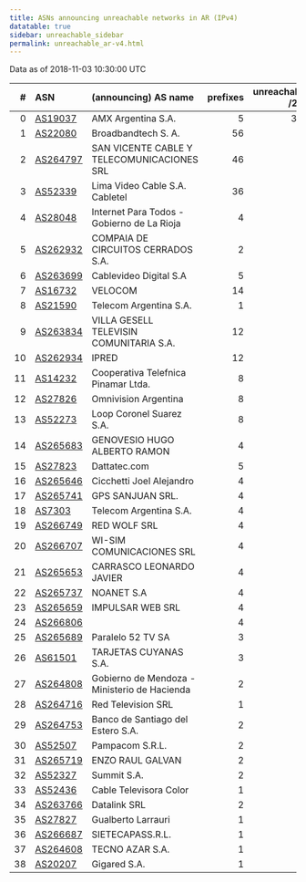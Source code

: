 ```yaml
---
title: ASNs announcing unreachable networks in AR (IPv4)
datatable: true
sidebar: unreachable_sidebar
permalink: unreachable_ar-v4.html
---
```


Data as of 2018-11-03 10:30:00 UTC


<div class="datatable-begin"></div>

|   # | ASN                                      | (announcing) AS name                         |   prefixes |   unreachable /24s |
|----:|:-----------------------------------------|:---------------------------------------------|-----------:|-------------------:|
|   0 | [AS19037](unreachable_AS19037-v4.html)   | AMX Argentina S.A.                           |          5 |                352 |
|   1 | [AS22080](unreachable_AS22080-v4.html)   | Broadbandtech S. A.                          |         56 |                 70 |
|   2 | [AS264797](unreachable_AS264797-v4.html) | SAN VICENTE CABLE Y TELECOMUNICACIONES SRL   |         46 |                 46 |
|   3 | [AS52339](unreachable_AS52339-v4.html)   | Lima Video Cable S.A. Cabletel               |         36 |                 36 |
|   4 | [AS28048](unreachable_AS28048-v4.html)   | Internet Para Todos - Gobierno de La Rioja   |          4 |                 32 |
|   5 | [AS262932](unreachable_AS262932-v4.html) | COMPAIA DE CIRCUITOS CERRADOS S.A.           |          2 |                 24 |
|   6 | [AS263699](unreachable_AS263699-v4.html) | Cablevideo Digital S.A                       |          5 |                 18 |
|   7 | [AS16732](unreachable_AS16732-v4.html)   | VELOCOM                                      |         14 |                 17 |
|   8 | [AS21590](unreachable_AS21590-v4.html)   | Telecom Argentina S.A.                       |          1 |                 16 |
|   9 | [AS263834](unreachable_AS263834-v4.html) | VILLA GESELL TELEVISIN COMUNITARIA S.A.      |         12 |                 12 |
|  10 | [AS262934](unreachable_AS262934-v4.html) | IPRED                                        |         12 |                 12 |
|  11 | [AS14232](unreachable_AS14232-v4.html)   | Cooperativa Telefnica Pinamar Ltda.          |          8 |                  8 |
|  12 | [AS27826](unreachable_AS27826-v4.html)   | Omnivision Argentina                         |          8 |                  8 |
|  13 | [AS52273](unreachable_AS52273-v4.html)   | Loop Coronel Suarez S.A.                     |          8 |                  8 |
|  14 | [AS265683](unreachable_AS265683-v4.html) | GENOVESIO HUGO ALBERTO RAMON                 |          4 |                  6 |
|  15 | [AS27823](unreachable_AS27823-v4.html)   | Dattatec.com                                 |          5 |                  5 |
|  16 | [AS265646](unreachable_AS265646-v4.html) | Cicchetti Joel Alejandro                     |          4 |                  4 |
|  17 | [AS265741](unreachable_AS265741-v4.html) | GPS SANJUAN SRL.                             |          4 |                  4 |
|  18 | [AS7303](unreachable_AS7303-v4.html)     | Telecom Argentina S.A.                       |          4 |                  4 |
|  19 | [AS266749](unreachable_AS266749-v4.html) | RED WOLF SRL                                 |          4 |                  4 |
|  20 | [AS266707](unreachable_AS266707-v4.html) | WI-SIM COMUNICACIONES SRL                    |          4 |                  4 |
|  21 | [AS265653](unreachable_AS265653-v4.html) | CARRASCO LEONARDO JAVIER                     |          4 |                  4 |
|  22 | [AS265737](unreachable_AS265737-v4.html) | NOANET S.A                                   |          4 |                  4 |
|  23 | [AS265659](unreachable_AS265659-v4.html) | IMPULSAR WEB SRL                             |          4 |                  4 |
|  24 | [AS266806](unreachable_AS266806-v4.html) |                                              |          4 |                  4 |
|  25 | [AS265689](unreachable_AS265689-v4.html) | Paralelo 52 TV SA                            |          3 |                  3 |
|  26 | [AS61501](unreachable_AS61501-v4.html)   | TARJETAS CUYANAS S.A.                        |          3 |                  3 |
|  27 | [AS264808](unreachable_AS264808-v4.html) | Gobierno de Mendoza - Ministerio de Hacienda |          2 |                  2 |
|  28 | [AS264716](unreachable_AS264716-v4.html) | Red Television SRL                           |          1 |                  2 |
|  29 | [AS264753](unreachable_AS264753-v4.html) | Banco de Santiago del Estero S.A.            |          2 |                  2 |
|  30 | [AS52507](unreachable_AS52507-v4.html)   | Pampacom S.R.L.                              |          2 |                  2 |
|  31 | [AS265719](unreachable_AS265719-v4.html) | ENZO RAUL GALVAN                             |          2 |                  2 |
|  32 | [AS52327](unreachable_AS52327-v4.html)   | Summit S.A.                                  |          2 |                  2 |
|  33 | [AS52436](unreachable_AS52436-v4.html)   | Cable Televisora Color                       |          1 |                  2 |
|  34 | [AS263766](unreachable_AS263766-v4.html) | Datalink SRL                                 |          2 |                  2 |
|  35 | [AS27827](unreachable_AS27827-v4.html)   | Gualberto Larrauri                           |          1 |                  1 |
|  36 | [AS266687](unreachable_AS266687-v4.html) | SIETECAPASS.R.L.                             |          1 |                  1 |
|  37 | [AS264608](unreachable_AS264608-v4.html) | TECNO AZAR S.A.                              |          1 |                  1 |
|  38 | [AS20207](unreachable_AS20207-v4.html)   | Gigared S.A.                                 |          1 |                  1 |

<div class="datatable-end"></div>
